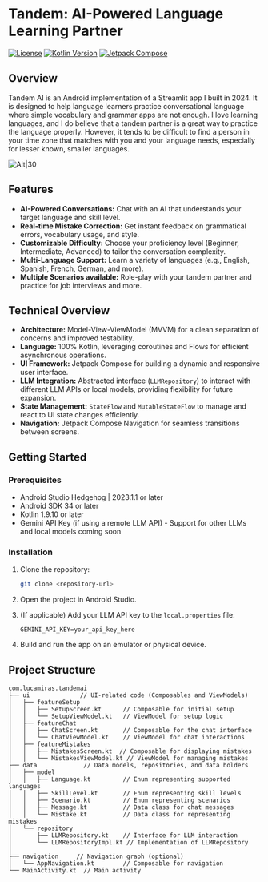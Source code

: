 # Tandem: AI-Powered Language Learning Partner

[![License](https://img.shields.io/badge/License-Apache%202.0-blue.svg)](https://opensource.org/licenses/Apache-2.0)
[![Kotlin Version](https://img.shields.io/badge/Kotlin-v1.9.10-purple.svg)](https://kotlinlang.org)
[![Jetpack Compose](https://img.shields.io/badge/Jetpack%20Compose-1.5.1-green.svg)](https://developer.android.com/jetpack/compose)

## Overview

Tandem AI is an Android implementation of a Streamlit app I built in 2024. It is designed to help language learners practice conversational language where simple vocabulary and grammar apps are not enough.
I love learning languages, and I do believe that a tandem partner is a great way to practice the language properly. However, it tends to be difficult to find a person in your time zone that matches with you and your language needs, especially for lesser known, smaller languages.

![Alt|30](Images/tandemai.gif)

## Features

*   **AI-Powered Conversations:** Chat with an AI that understands your target language and skill level.
*   **Real-time Mistake Correction:**  Get instant feedback on grammatical errors, vocabulary usage, and style.
*   **Customizable Difficulty:** Choose your proficiency level (Beginner, Intermediate, Advanced) to tailor the conversation complexity.
*   **Multi-Language Support:** Learn a variety of languages (e.g., English, Spanish, French, German, and more).
*   **Multiple Scenarios available:** Role-play with your tandem partner and practice for job interviews and more.

## Technical Overview

*   **Architecture:** Model-View-ViewModel (MVVM) for a clean separation of concerns and improved testability.
*   **Language:** 100% Kotlin, leveraging coroutines and Flows for efficient asynchronous operations.
*   **UI Framework:** Jetpack Compose for building a dynamic and responsive user interface.
*   **LLM Integration:** Abstracted interface (`LLMRepository`) to interact with different LLM APIs or local models, providing flexibility for future expansion.
*   **State Management:** `StateFlow` and `MutableStateFlow` to manage and react to UI state changes efficiently.
*   **Navigation:** Jetpack Compose Navigation for seamless transitions between screens.

## Getting Started

### Prerequisites

*   Android Studio Hedgehog | 2023.1.1 or later
*   Android SDK 34 or later
*   Kotlin 1.9.10 or later
*   Gemini API Key (if using a remote LLM API) - Support for other LLMs and local models coming soon 

### Installation

1.  Clone the repository:

    ```bash
    git clone <repository-url>
    ```

2.  Open the project in Android Studio.

3.  (If applicable) Add your LLM API key to the `local.properties` file:

    ```
    GEMINI_API_KEY=your_api_key_here
    ```

4.  Build and run the app on an emulator or physical device.

## Project Structure

```
com.lucamiras.tandemai
├── ui              // UI-related code (Composables and ViewModels)
│   ├── featureSetup
│   │   ├── SetupScreen.kt      // Composable for initial setup
│   │   └── SetupViewModel.kt   // ViewModel for setup logic
│   ├── featureChat
│   │   ├── ChatScreen.kt       // Composable for the chat interface
│   │   └── ChatViewModel.kt    // ViewModel for chat interactions
│   ├── featureMistakes
│   │   ├── MistakesScreen.kt  // Composable for displaying mistakes
│   │   └── MistakesViewModel.kt // ViewModel for managing mistakes
├── data             // Data models, repositories, and data holders
│   ├── model
│   │   ├── Language.kt         // Enum representing supported languages
│   │   ├── SkillLevel.kt       // Enum representing skill levels
│   │   ├── Scenario.kt         // Enum representing scenarios
│   │   ├── Message.kt          // Data class for chat messages
│   │   └── Mistake.kt          // Data class for representing mistakes
│   └── repository
│       ├── LLMRepository.kt    // Interface for LLM interaction
│       └── LLMRepositoryImpl.kt // Implementation of LLMRepository
│   
├── navigation     // Navigation graph (optional)
│   └── AppNavigation.kt        // Composable for navigation
└── MainActivity.kt  // Main activity
```